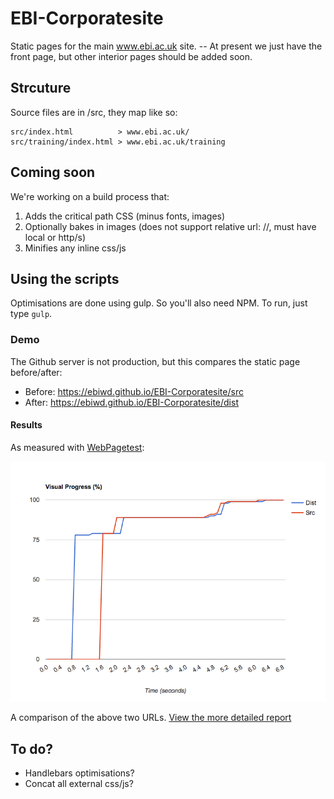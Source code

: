 # EBI-Corporatesite

Static pages for the main www.ebi.ac.uk site. -- At present we just have the front page, but other interior pages should be added soon.

## Strcuture

Source files are in /src, they map like so:

```
src/index.html          > www.ebi.ac.uk/
src/training/index.html > www.ebi.ac.uk/training
```

## Coming soon

We're working on a build process that:

1. Adds the critical path CSS (minus fonts, images)
2. Optionally bakes in images (does not support relative url: //, must have local or http/s)
3. Minifies any inline css/js

## Using the scripts

Optimisations are done using gulp. So you'll also need NPM. To run, just type `gulp`.

### Demo

The Github server is not production, but this compares the static page before/after:

- Before: https://ebiwd.github.io/EBI-Corporatesite/src
- After: https://ebiwd.github.io/EBI-Corporatesite/dist

#### Results

As measured with [WebPagetest](https://www.webpagetest.org):

[![alt text](assets/readme/performance-timings.png "Performance timings")](https://www.webpagetest.org/video/compare.php?tests=170508_5G_bbac80592e8a6982bb442dfce733f626,170508_66_5c3bd9d66aeb872d713be241f738dba4,170508_4X_18331d7513ef3beae9ddbfec1c8eaf0a)

A comparison of the above two URLs. [View the more detailed report](https://www.webpagetest.org/video/compare.php?tests=170508_5G_bbac80592e8a6982bb442dfce733f626,170508_66_5c3bd9d66aeb872d713be241f738dba4,170508_4X_18331d7513ef3beae9ddbfec1c8eaf0a)

## To do?
- Handlebars optimisations?
- Concat all external css/js?
